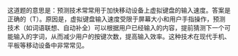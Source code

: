 这道题的意思是：预测技术常常用于加快移动设备上虚拟键盘的输入速度。答案是正确的（T）。原因是，虚拟键盘输入速度受限于屏幕大小和用户手指操作，预测技术（如词语联想、自动补全）可以根据用户已经输入的内容，提前猜测下一个可能输入的字词，从而减少用户的按键次数，提高输入效率。这种技术在现代手机、平板等移动设备中非常常见。